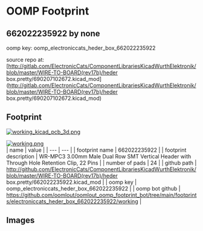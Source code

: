 # OOMP Footprint  
## 662022235922  by none  
  
oomp key: oomp_electroniccats_heder_box_662022235922  
  
source repo at: [http://gitlab.com/ElectronicCats/ComponentLibrariesKicadWurthElektronik/blob/master/WIRE-TO-BOARD(rev17b)/heder box.pretty/690207102672.kicad_mod](http://gitlab.com/ElectronicCats/ComponentLibrariesKicadWurthElektronik/blob/master/WIRE-TO-BOARD(rev17b)/heder box.pretty/690207102672.kicad_mod)  
## Footprint  
  
[![working_kicad_pcb_3d.png](working_kicad_pcb_3d_600.png)](working_kicad_pcb_3d.png)  
  
[![working.png](working_600.png)](working.png)  
| name | value | 
| --- | --- | 
| footprint name | 662022235922 | 
| footprint description | WR-MPC3 3.00mm Male Dual Row SMT Vertical Header with Through Hole Retention Clip, 22 Pins | 
| number of pads | 24 | 
| github path | http://github.com/ElectronicCats/ComponentLibrariesKicadWurthElektronik/blob/master/WIRE-TO-BOARD(rev17b)/heder box.pretty/662022235922.kicad_mod | 
| oomp key | oomp_electroniccats_heder_box_662022235922 | 
| oomp bot github | https://github.com/oomlout/oomlout_oomp_footprint_bot/tree/main/footprints/electroniccats_heder_box_662022235922/working | 
## Images  
